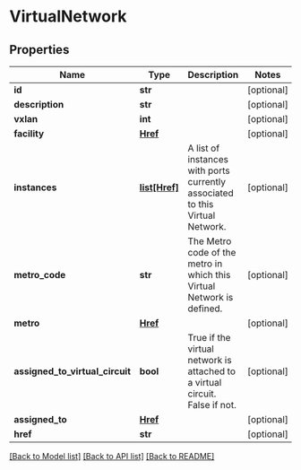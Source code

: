 # VirtualNetwork


## Properties
Name | Type | Description | Notes
------------ | ------------- | ------------- | -------------
**id** | **str** |  | [optional] 
**description** | **str** |  | [optional] 
**vxlan** | **int** |  | [optional] 
**facility** | [**Href**](Href.md) |  | [optional] 
**instances** | [**list[Href]**](Href.md) | A list of instances with ports currently associated to this Virtual Network. | [optional] 
**metro_code** | **str** | The Metro code of the metro in which this Virtual Network is defined. | [optional] 
**metro** | [**Href**](Href.md) |  | [optional] 
**assigned_to_virtual_circuit** | **bool** | True if the virtual network is attached to a virtual circuit. False if not. | [optional] 
**assigned_to** | [**Href**](Href.md) |  | [optional] 
**href** | **str** |  | [optional] 

[[Back to Model list]](../README.md#documentation-for-models) [[Back to API list]](../README.md#documentation-for-api-endpoints) [[Back to README]](../README.md)


